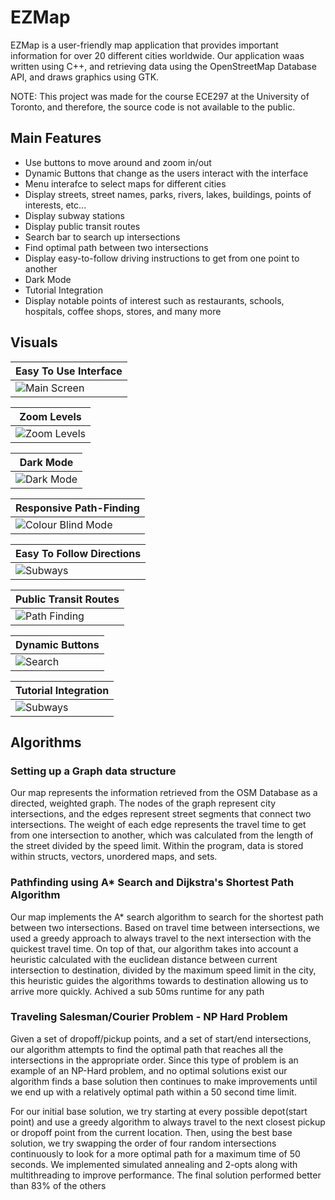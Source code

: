 
# EZMap
<!--![Language Stats](/images/languageStats.png)<br/>-->
EZMap is a user-friendly map application that provides important information for over 20 different cities worldwide. Our application waas written using C++, and retrieving data using the OpenStreetMap Database API, and draws graphics using GTK.<br/>

NOTE: This project was made for the course ECE297 at the University of Toronto, and therefore, the source code is not available to the public.

## Main Features
* Use buttons to move around and zoom in/out
* Dynamic Buttons that change as the users interact with the interface
* Menu interafce to select maps for different cities
* Display streets, street names, parks, rivers, lakes, buildings, points of interests, etc...
* Display subway stations
* Display public transit routes
* Search bar to search up intersections
* Find optimal path between two intersections
* Display easy-to-follow driving instructions to get from one point to another
* Dark Mode
* Tutorial Integration
* Display notable points of interest such as restaurants, schools, hospitals, coffee shops, stores, and many more

## Visuals
| Easy To Use Interface |
| ------------- |
| ![Main Screen](/img/Interface.png)  |

| Zoom Levels| 
| ------------- |
![Zoom Levels](/img/zoomlevels.gif) |

| Dark Mode  |
| ------------- |
| ![Dark Mode](/img/DarkMode.gif)  |

| Responsive Path-Finding |
| ------------- |
|![Colour Blind Mode](/img/PathFinding.gif) |

| Easy To Follow Directions |
| ------------- |
| ![Subways](/img/Directions.png)  |

| Public Transit Routes  |
| ------------- |
| ![Path Finding](/img/PublicTransit.gif)  |

| Dynamic Buttons  |
| ------------- |
|![Search](/img/DynamicButtons.gif) |

| Tutorial Integration |
| ------------- |
| ![Subways](/img/TutorialIntegration.gif)  |

## Algorithms
### Setting up a Graph data structure
Our map represents the information retrieved from the OSM Database as a directed, weighted graph. The nodes of the graph represent city intersections, and the edges represent street segments that connect two intersections. The weight of each edge represents the travel time to get from one intersection to another, which was calculated from the length of the street divided by the speed limit. Within the program, data is stored within structs, vectors, unordered maps, and sets.

### Pathfinding using A* Search and Dijkstra's Shortest Path Algorithm
Our map implements the A* search algorithm to search for the shortest path between two intersections. Based on travel time between intersections, we used a greedy approach to always travel to the next intersection with the quickest travel time. On top of that, our algorithm takes into account a heuristic calculated with the euclidean distance between current intersection to destination, divided by the maximum speed limit in the city, this heuristic guides the algorithms towards to destination allowing us to arrive more quickly. Achived a sub 50ms runtime for any path

### Traveling Salesman/Courier Problem - NP Hard Problem
Given a set of dropoff/pickup points, and a set of start/end intersections, our algorithm attempts to find the optimal path that reaches all the intersections in the appropriate order. Since this type of problem is an example of an NP-Hard problem, and no optimal solutions exist our algorithm finds a base solution then continues to make improvements until we end up with a relatively optimal path within a 50 second time limit.

For our initial base solution, we try starting at every possible depot(start point) and use a greedy algorithm to always travel to the next closest pickup or dropoff point from the current location. Then, using the best base solution, we try swapping the order of four random intersections continuously to look for a more optimal path for a maximum time of 50 seconds. We implemented simulated annealing and 2-opts along with multithreading to improve performance. The final solution performed better than 83% of the others

